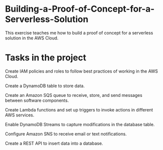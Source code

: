 # Building-a-Proof-of-Concept-for-a-Serverless-Solution
This exercise teaches me how to build a proof of concept for a serverless solution in the AWS Cloud.

# Tasks in the project
Create IAM policies and roles to follow best practices of working in the AWS Cloud.

Create a DynamoDB table to store data.

Create an Amazon SQS queue to receive, store, and send messages between software components.

Create Lambda functions and set up triggers to invoke actions in different AWS services.

Enable DynamoDB Streams to capture modifications in the database table.

Configure Amazon SNS to receive email or text notifications.

Create a REST API to insert data into a database.

